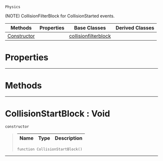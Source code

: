  `Physics`

(NOTE) CollisionFilterBlock for CollisionStarted events.

|Methods|Properties|Base Classes|Derived Classes|
|---|---|---|---|
|[ Constructor](https://github.com/ArendDanielek/ZeroDocsTest/blob/master/code_reference/class_reference/collisionstartblock.markdown#collisionstartblock-void)| |[collisionfilterblock](https://github.com/ArendDanielek/ZeroDocsTest/blob/master/code_reference/class_reference/collisionfilterblock.markdown)| |


 #  Properties


---  
 #  Methods


---  
 #  CollisionStartBlock : Void

 `constructor`

> 
> |Name|Type|Description|
> |---|---|---|
> ``` lang=cpp, name=Zilch
> function CollisionStartBlock()
> ``` 


---  
 
  
  
  
  
  
  
  

 